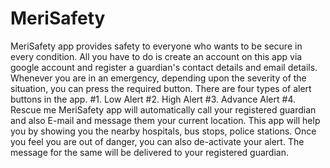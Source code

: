 # MeriSafety
MeriSafety app provides safety to everyone who wants to be secure in every condition. All you have to do is create an account on this app via google account and register a guardian's contact details and email details.
Whenever you are in an emergency, depending upon the severity of the situation, you can press the required button.
There are four types of alert buttons in the app.
#1. Low Alert
#2. High Alert
#3. Advance Alert
#4. Rescue me
MeriSafety app will automatically call your registered guardian and also E-mail and message them your current location.
This app will help you by showing you the nearby hospitals, bus stops, police stations. Once you feel you are out of danger, you can also de-activate your alert. The message for the same will be delivered to your registered guardian.
